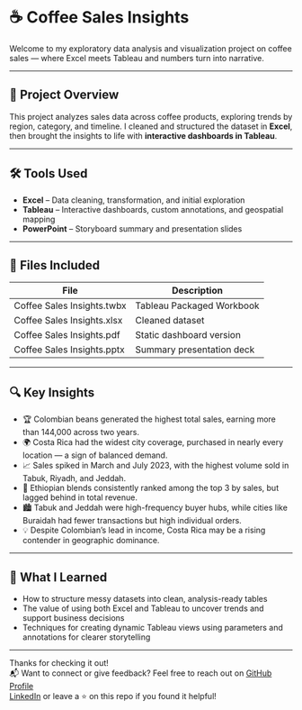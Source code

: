 # ☕ Coffee Sales Insights

Welcome to my exploratory data analysis and visualization project on coffee sales  — where Excel meets Tableau and numbers turn into narrative.

---

## 📌 Project Overview

This project analyzes sales data across coffee products, exploring trends by region, category, and timeline. I cleaned and structured the dataset in **Excel**, then brought the insights to life with **interactive dashboards in Tableau**.

---

## 🛠 Tools Used

- **Excel** – Data cleaning, transformation, and initial exploration  
- **Tableau** – Interactive dashboards, custom annotations, and geospatial mapping  
- **PowerPoint** – Storyboard summary and presentation slides

---



## 📄 Files Included  

| File                          | Description                            |
|-------------------------------|----------------------------------------|
| Coffee Sales Insights.twbx     | Tableau Packaged Workbook              |
| Coffee Sales Insights.xlsx     | Cleaned dataset                        |
| Coffee Sales Insights.pdf      | Static dashboard version               |
| Coffee Sales Insights.pptx     | Summary presentation deck              |
 

---

## 🔍 Key Insights

- 🏆 Colombian beans generated the highest total sales, earning more than 144,000 across two years.
- 🌍 Costa Rica had the widest city coverage, purchased in nearly every location — a sign of balanced demand.
- 📈 Sales spiked in March and July 2023, with the highest volume sold in Tabuk, Riyadh, and Jeddah.
- 💸 Ethiopian blends consistently ranked among the top 3 by sales, but lagged behind in total revenue.
- 🏙️ Tabuk and Jeddah were high-frequency buyer hubs, while cities like Buraidah had fewer transactions but high individual orders.
- 💡 Despite Colombian’s lead in income, Costa Rica may be a rising contender in geographic dominance.

---

## 💭 What I Learned

- How to structure messy datasets into clean, analysis-ready tables  
- The value of using both Excel and Tableau to uncover trends and support business decisions  
- Techniques for creating dynamic Tableau views using parameters and annotations for clearer storytelling

---

Thanks for checking it out!  
📬 Want to connect or give feedback? Feel free to reach out on 
[GitHub Profile](https://github.com/salmamohammed11111)  
[LinkedIn](https://www.linkedin.com/in/salma-mohammed-353919360/)
or leave a ⭐ on this repo if you found it helpful!
